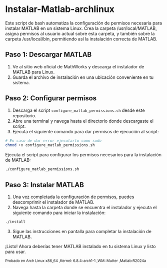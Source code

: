 # Instalar-Matlab-archlinux
Este script de bash automatiza la configuración de permisos necesaria para instalar MATLAB en un sistema Linux. Crea la carpeta /usr/local/MATLAB, asigna permisos al usuario actual sobre esta carpeta, y también sobre la carpeta /usr/local/bin, permitiendo así la instalación correcta de MATLAB.

## Paso 1: Descargar MATLAB

1. Ve al sitio web oficial de MathWorks y descarga el instalador de MATLAB para Linux.
2. Guarda el archivo de instalación en una ubicación conveniente en tu sistema.

## Paso 2: Configurar permisos

1. Descarga el script `configure_matlab_permissions.sh` desde este repositorio.
2. Abre una terminal y navega hasta el directorio donde descargaste el script.
3. Ejecuta el siguiente comando para dar permisos de ejecución al script:

```bash
# En caso de dar error ejecutarlo como sudo
chmod +x configure_matlab_permissions.sh
```
Ejecuta el script para configurar los permisos necesarios para la instalación de MATLAB:
```bash
./configure_matlab_permissions.sh
```
## Paso 3: Instalar MATLAB
1. Una vez completada la configuración de permisos, puedes descomprimir el instalador de MATLAB.
2. Navega hasta la carpeta donde se encuentra el instalador y ejecuta el siguiente comando para iniciar la instalación:
```bash
./install
```
3. Sigue las instrucciones en pantalla para completar la instalación de MATLAB.

¡Listo! Ahora deberías tener MATLAB instalado en tu sistema Linux y listo para usar.

<sup> Probado en Arch Linux x86_64 ,Kernel: 6.8.4-arch1-1 ,WM: Mutter ,Matlab:R2024a
